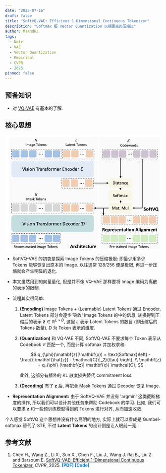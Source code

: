 ```yaml
---
date: "2025-07-16"
draft: false
title: "SoftVQ-VAE: Efficient 1-Dimensional Continuous Tokenizer"
description: "Softmax 版 Vector Quantization 以期更高的压缩比"
author: MTandHJ
tags:
  - Note
  - VAE
  - Vector Quantization
  - Empirical
  - CVPR
  - 2025
pinned: false
---
```


## 预备知识

- 对 [VQ-VAE](/posts/vq-vae/) 有基本的了解.

## 核心思想

![20250716141244](https://raw.githubusercontent.com/MTandHJ/blog_source/master/images/20250716141244.png)

- SoftVQ-VAE 的初衷是探索 Image Tokens 的压缩极限: 即最少用多少 Tokens 能够恢复出原本的 Image. 以往通常 128/256 便是极限, 再进一步压缩就会产生明显的退化.

- 本文虽然用到的向量量化, 但是并不像 VQ-VAE 那样要将 Image 编码为离散的表示的限制.

- 流程其实很简单:

    1. **(Encoding)** Image Tokens + (Learnable) Latent Tokens 通过 Encoder, Latent Tokens 部分会逐步'吸收' Image Tokens 的中的信息, 转换得到压缩后的表示 $\mathbf{\hat{z}} \in \mathbb{R}^{L \times D}$, 这里 $L$ 表示 Latent Tokens 的数目 (即压缩后的 Tokens 数量), $D$ 为 Token 表示的维度.

    2. **(Quantization)** 和 VQ-VAE 不同, SoftVQ-VAE 不要求每个 Token 表示从 Codebook $\mathcal{C}$ 匹配一个, 而是计算 softmax 并加权求和:

        $$
        q_{\phi}(\mathbf{z}|\mathbf{x}) = \text{Softmax}\left(
            - \frac{\|\mathbf{\hat{z}} - \mathcal{C}\|_2}{\tau}
        \right), \\
        \mathbf{z} = q_{\phi} (\mathbf{z}| \mathbf{x}) \mathcal{C},
        $$

        此外, 这部分有额外的 KL 散度损失替代 commitment loss.

    3. **(Decoding)** 有了 $\mathbf{z}$ 后, 再配合 Mask Tokens 通过 Decoder 恢复 Image.

- **Representation Alignment:** 由于 SoftVQ-VAE 并没有 'argmin' 这类截断梯度的操作, 所以我们可以设计其他任务来帮助 Codebook 的学习. 比如, 我们可以要求 $\mathbf{z}$ 和一些预训练模型得到的 Tokens 进行对齐, 从而加速收敛.

个人感觉 SoftVQ 这个思想并没有什么高明的地方, 实际上就可以看成是 Gumbel-softmax 替代了 STE, 不过 **Latent Tokens** 的设计倒是让人眼前一亮.


## 参考文献

<ol class="reference">
  <li>
    Chen H., Wang Z., Li X., Sun X., Chen F., Liu J., Wang J.
    Raj B., Liu Z. and Barsoum E.
    <u>SoftVQ-VAE: Efficient 1-Dimensional Continuous Tokenizer.</u>
    <i>CVPR</i>, 2025.
    <a href="https://arxiv.org/abs/2412.10958" style="color: #007acc; font-weight: bold; text-decoration: none;">[PDF]</a>
    <a href="https://github.com/Hhhhhhao/continuous_tokenizer" style="color: #007acc; font-weight: bold; text-decoration: none;">[Code]</a>
  </li>
  <!-- 添加更多文献条目 -->
</ol>

